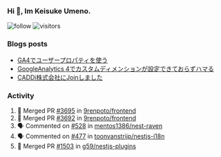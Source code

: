### Hi 👋, Im Keisuke Umeno.

<!--
**9renpoto/9renpoto** is a ✨ _special_ ✨ repository because its `README.md` (this file) appears on your GitHub profile.

Here are some ideas to get you started:

- 🔭 I’m currently working on ...
- 🌱 I’m currently learning ...
- 👯 I’m looking to collaborate on ...
- 🤔 I’m looking for help with ...
- 💬 Ask me about ...
- 📫 How to reach me: ...
- 😄 Pronouns: ...
- ⚡ Fun fact: ...
-->

![follow](https://img.shields.io/github/followers/9renpoto?label=Follow&style=social)
![visitors](https://komarev.com/ghpvc/?username=9renpoto&label=Profile%20views&color=0e75b6&style=flat)

### Blogs posts

<!-- BLOG-POST-LIST:START -->
- [GA4でユーザープロパティを使う](https://9renpoto.dev/2021/02/21/google-analytics-4-user-properties/)
- [GoogleAnalytics 4でカスタムディメンションが設定できておらずハマる](https://9renpoto.dev/2021/02/13/google-analytics-4/)
- [CADDi株式会社にJoinしました](https://9renpoto.dev/2020/12/05/join/)
<!-- BLOG-POST-LIST:END -->

### Activity

<!--START_SECTION:activity-->
1. 🎉 Merged PR [#3695](https://github.com/9renpoto/frontend/pull/3695) in [9renpoto/frontend](https://github.com/9renpoto/frontend)
2. 🎉 Merged PR [#3692](https://github.com/9renpoto/frontend/pull/3692) in [9renpoto/frontend](https://github.com/9renpoto/frontend)
3. 🗣 Commented on [#528](https://github.com/mentos1386/nest-raven/issues/528) in [mentos1386/nest-raven](https://github.com/mentos1386/nest-raven)
4. 🗣 Commented on [#477](https://github.com/toonvanstrijp/nestjs-i18n/issues/477) in [toonvanstrijp/nestjs-i18n](https://github.com/toonvanstrijp/nestjs-i18n)
5. 🎉 Merged PR [#1503](https://github.com/g59/nestjs-plugins/pull/1503) in [g59/nestjs-plugins](https://github.com/g59/nestjs-plugins)
<!--END_SECTION:activity-->

<!--START_SECTION:waka-->
<!--END_SECTION:waka-->
